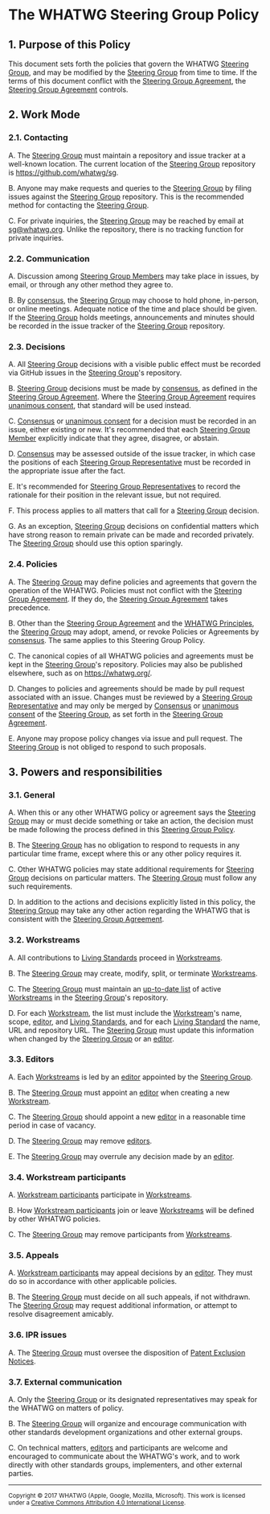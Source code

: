# The WHATWG Steering Group Policy

## 1. Purpose of this Policy

This document sets forth the policies that govern the WHATWG [Steering Group], and may be modified by the [Steering Group] from time to time. If the terms of this document conflict with the [Steering Group Agreement], the [Steering Group Agreement] controls.

## 2. Work Mode

### 2.1. Contacting

A. The [Steering Group] must maintain a repository and issue tracker at a well-known location. The current location of the [Steering Group] repository is <https://github.com/whatwg/sg>.

B. Anyone may make requests and queries to the [Steering Group] by filing issues against the [Steering Group] repository. This is the recommended method for contacting the [Steering Group].

C. For private inquiries, the [Steering Group] may be reached by email at <sg@whatwg.org>. Unlike the repository, there is no tracking function for private inquiries.

### 2.2. Communication

A. Discussion among [Steering Group Members][Steering Group Member] may take place in issues, by email, or through any other method they agree to.

B. By [consensus], the [Steering Group] may choose to hold phone, in-person, or online meetings. Adequate notice of the time and place should be given. If the [Steering Group] holds meetings, announcements and minutes should be recorded in the issue tracker of the [Steering Group] repository.

### 2.3. Decisions

A. All [Steering Group] decisions with a visible public effect must be recorded via GitHub issues in the [Steering Group]'s repository.

B. [Steering Group] decisions must be made by [consensus], as defined in the [Steering Group Agreement]. Where the [Steering Group Agreement] requires [unanimous consent], that standard will be used instead.

C. [Consensus] or [unanimous consent] for a decision must be recorded in an issue, either existing or new. It's recommended that each [Steering Group Member] explicitly indicate that they agree, disagree, or abstain.

D. [Consensus] may be assessed outside of the issue tracker, in which case the positions of each [Steering Group Representative] must be recorded in the appropriate issue after the fact.

E. It's recommended for [Steering Group Representatives][Steering Group Representative] to record the rationale for their position in the relevant issue, but not required.

F. This process applies to all matters that call for a [Steering Group] decision.

G. As an exception, [Steering Group] decisions on confidential matters which have strong reason to remain private can be made and recorded privately. The [Steering Group] should use this option sparingly.

### 2.4. Policies

A. The [Steering Group] may define policies and agreements that govern the operation of the WHATWG. Policies must not conflict with the [Steering Group Agreement]. If they do, the [Steering Group Agreement] takes precedence.

B. Other than the [Steering Group Agreement] and the [WHATWG Principles], the [Steering Group] may adopt, amend, or revoke Policies or Agreements by [consensus]. The same applies to this Steering Group Policy.

C. The canonical copies of all WHATWG policies and agreements must be kept in the [Steering Group]'s repository. Policies may also be published elsewhere, such as on <https://whatwg.org/>.

D. Changes to policies and agreements should be made by pull request associated with an issue. Changes must be reviewed by a [Steering Group Representative] and may only be merged by [Consensus] or [unanimous consent] of the [Steering Group], as set forth in the [Steering Group Agreement].

E. Anyone may propose policy changes via issue and pull request. The [Steering Group] is not obliged to respond to such proposals.

## 3. Powers and responsibilities

### 3.1. General

A. When this or any other WHATWG policy or agreement says the [Steering Group] may or must decide something or take an action, the decision must be made following the process defined in this [Steering Group Policy].

B. The [Steering Group] has no obligation to respond to requests in any particular time frame, except where this or any other policy requires it.

C. Other WHATWG policies may state additional requirements for [Steering Group] decisions on particular matters. The [Steering Group] must follow any such requirements.

D. In addition to the actions and decisions explicitly listed in this policy, the [Steering Group] may take any other action regarding the WHATWG that is consistent with the [Steering Group Agreement].

### 3.2. Workstreams

A. All contributions to [Living Standards][Living Standard] proceed in [Workstreams][Workstream].

B. The [Steering Group] may create, modify, split, or terminate [Workstreams][Workstream].

C. The [Steering Group] must maintain an [up-to-date list] of active [Workstreams][Workstream] in the [Steering Group]'s repository.

D. For each [Workstream], the list must include the [Workstream]'s name, scope, [editor], and [Living Standards][Living Standard], and for each [Living Standard] the name, URL and repository URL. The [Steering Group] must update this information when changed by the [Steering Group] or an [editor].

### 3.3. Editors

A. Each [Workstreams][Workstream] is led by an [editor] appointed by the [Steering Group].

B. The [Steering Group] must appoint an [editor] when creating a new [Workstream].

C. The [Steering Group] should appoint a new [editor] in a reasonable time period in case of vacancy.

D. The [Steering Group] may remove [editors][editor].

E. The [Steering Group] may overrule any decision made by an [editor].

### 3.4. Workstream participants

A. [Workstream participants] participate in [Workstreams][Workstream].

B. How [Workstream participants] join or leave [Workstreams][Workstream] will be defined by other WHATWG policies.

C. The [Steering Group] may remove participants from [Workstreams][Workstream].

### 3.5. Appeals

A. [Workstream participants] may appeal decisions by an [editor]. They must do so in accordance with other applicable policies.

B. The [Steering Group] must decide on all such appeals, if not withdrawn. The [Steering Group] may request additional information, or attempt to resolve disagreement amicably.

### 3.6. IPR issues

A. The [Steering Group] must oversee the disposition of [Patent Exclusion Notices].

### 3.7. External communication

A. Only the [Steering Group] or its designated representatives may speak for the WHATWG on matters of policy.

B. The [Steering Group] will organize and encourage communication with other standards development organizations and other external groups.

C. On technical matters, [editors][editor] and participants are welcome and encouraged to communicate about the WHATWG's work, and to work directly with other standards groups, implementers, and other external parties.

[contributor]: ./IPR%20Policy.md#contributor
[unanimous consent]: ./SG%20Agreement.md#unanimous-consent
[up-to-date list]: ./Workstreams.md
[Code of Conduct]: https://whatwg.org/code-of-conduct
[Consensus]: ./SG%20Agreement.md#consensus
[Editor]: ./Workstream%20Policy.md#editor
[Living Standard]: ./Workstream%20Policy.md#living-standard
[Patent Exclusion Notices]: ./IPR%20Policy.md#27-patent-exclusion-notice
[Steering Group]: ./SG%20Agreement.md#steering-group
[Steering Group Agreement]: ./SG%20Agreement.md
[Steering Group Member]: ./SG%20Agreement.md#steering-group-member
[Steering Group Policy]: ./SG%20Policy.md
[Steering Group Representative]: ./SG%20Agreement.md#steering-group-representative
[WHATWG Principles]: ./Principles.md
[Workstream]: ./Workstream%20Policy.md#workstream
[Workstream Participants]: ./Workstream%20Policy.md#workstream-participant

<hr>

<small>Copyright © 2017 WHATWG (Apple, Google, Mozilla, Microsoft). This work is licensed under a [Creative Commons Attribution 4.0 International License](https://creativecommons.org/licenses/by/4.0/).</small>
